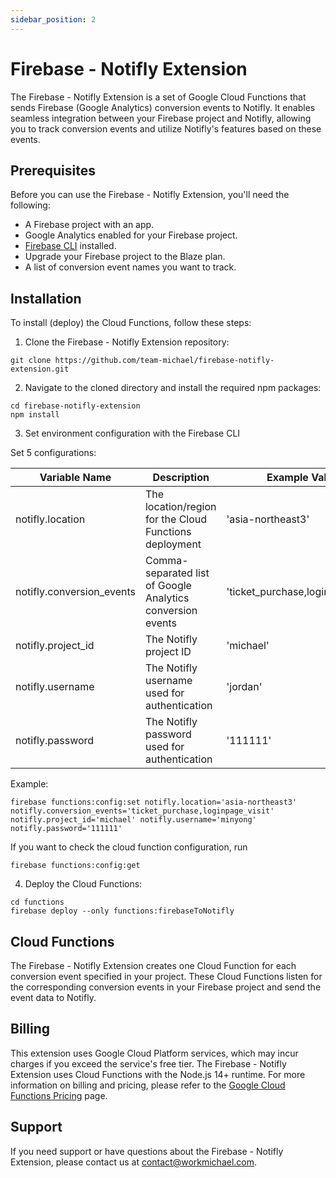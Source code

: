 ```yaml
---
sidebar_position: 2
---
```


# Firebase - Notifly Extension

The Firebase - Notifly Extension is a set of Google Cloud Functions that sends Firebase (Google Analytics) conversion events to Notifly. It enables seamless integration between your Firebase project and Notifly, allowing you to track conversion events and utilize Notifly's features based on these events.

## Prerequisites

Before you can use the Firebase - Notifly Extension, you'll need the following:

- A Firebase project with an app.
- Google Analytics enabled for your Firebase project.
- [Firebase CLI](https://firebase.google.com/docs/cli) installed.
- Upgrade your Firebase project to the Blaze plan.
- A list of conversion event names you want to track.

## Installation

To install (deploy) the Cloud Functions, follow these steps:

1. Clone the Firebase - Notifly Extension repository:

```
git clone https://github.com/team-michael/firebase-notifly-extension.git
```

2. Navigate to the cloned directory and install the required npm packages:

```
cd firebase-notifly-extension
npm install
```

3. Set environment configuration with the Firebase CLI

Set 5 configurations:

| Variable Name               | Description                                                  | Example Value                |
|-----------------------------|--------------------------------------------------------------|------------------------------|
| notifly.location            | The location/region for the Cloud Functions deployment       | 'asia-northeast3'           |
| notifly.conversion_events   | Comma-separated list of Google Analytics conversion events   | 'ticket_purchase,loginpage_visit' |
| notifly.project_id          | The Notifly project ID                                       | 'michael'                    |
| notifly.username            | The Notifly username used for authentication                | 'jordan'                    |
| notifly.password            | The Notifly password used for authentication                | '111111'                     |

Example:
```console
firebase functions:config:set notifly.location='asia-northeast3' notifly.conversion_events='ticket_purchase,loginpage_visit' notifly.project_id='michael' notifly.username='minyong' notifly.password='111111'
```

If you want to check the cloud function configuration, run
```console
firebase functions:config:get
```

4. Deploy the Cloud Functions:

```console
cd functions
firebase deploy --only functions:firebaseToNotifly
```

## Cloud Functions

The Firebase - Notifly Extension creates one Cloud Function for each conversion event specified in your project. These Cloud Functions listen for the corresponding conversion events in your Firebase project and send the event data to Notifly.

## Billing

This extension uses Google Cloud Platform services, which may incur charges if you exceed the service's free tier. The Firebase - Notifly Extension uses Cloud Functions with the Node.js 14+ runtime. For more information on billing and pricing, please refer to the [Google Cloud Functions Pricing](https://cloud.google.com/functions/pricing) page.

## Support

If you need support or have questions about the Firebase - Notifly Extension, please contact us at contact@workmichael.com.
